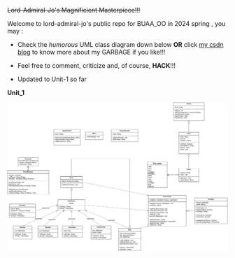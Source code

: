 ~~Lord-Admiral-Jo's Magnificient Masterpiece!!!~~

Welcome to lord-admiral-jo's public repo for BUAA_OO in 2024 spring , you may :  

- Check the *humorous* UML class diagram down below **OR** click [my csdn blog](https://blog.csdn.net/Super_Nova_/article/details/136890730?spm=1001.2014.3001.5502) to know more about my GARBAGE if you like!!! 

- Feel free to comment, criticize and, of course, **HACK**!!!

- Updated to Unit-1 so far



**Unit_1**

<img src="images/unit1.drawio.png" alt="unit1.drawio" style="zoom:80%;" />

